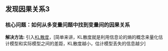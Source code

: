 ## 发现因果关系3
### 核心问题：如何从多变量问题中找到变量间的因果关系
**解决方法:** 引入[KL散度](https://zhuanlan.zhihu.com/p/100676922)，[简单来讲，KL散度就是利用信息论的熵的概念来量化估计模型和实际模型之间的差距，KL散度越小，估计模型丢失的信息越少]
